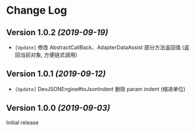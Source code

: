 Change Log
==========


Version 1.0.2 *(2019-09-19)*
----------------------------
 
 * `[Update]` 修改 AbstractCallBack、AdapterDataAssist 部分方法返回值 (返回当前对象, 方便链式调用)


Version 1.0.1 *(2019-09-12)*
----------------------------
 
 * `[Update]` DevJSONEngine#toJsonIndent 删除 param indent (缩进单位)


Version 1.0.0 *(2019-09-03)*
----------------------------

 Initial release

